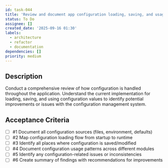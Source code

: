```yaml
---
id: task-044
title: 'Review and document app configuration loading, saving, and usage patterns'
status: To Do
assignee: []
created_date: '2025-09-16 01:30'
labels:
  - architecture
  - refactor
  - documentation
dependencies: []
priority: medium
---
```


## Description

Conduct a comprehensive review of how configuration is handled throughout the application. Understand the current implementation for loading, saving, and using configuration values to identify potential improvements or issues with the configuration management system.

## Acceptance Criteria
<!-- AC:BEGIN -->
- [ ] #1 Document all configuration sources (files, environment, defaults)
- [ ] #2 Map configuration loading flow from startup to runtime
- [ ] #3 Identify all places where configuration is saved/modified
- [ ] #4 Document configuration usage patterns across different modules
- [ ] #5 Identify any configuration-related issues or inconsistencies
- [ ] #6 Create summary of findings with recommendations for improvements
<!-- AC:END -->
